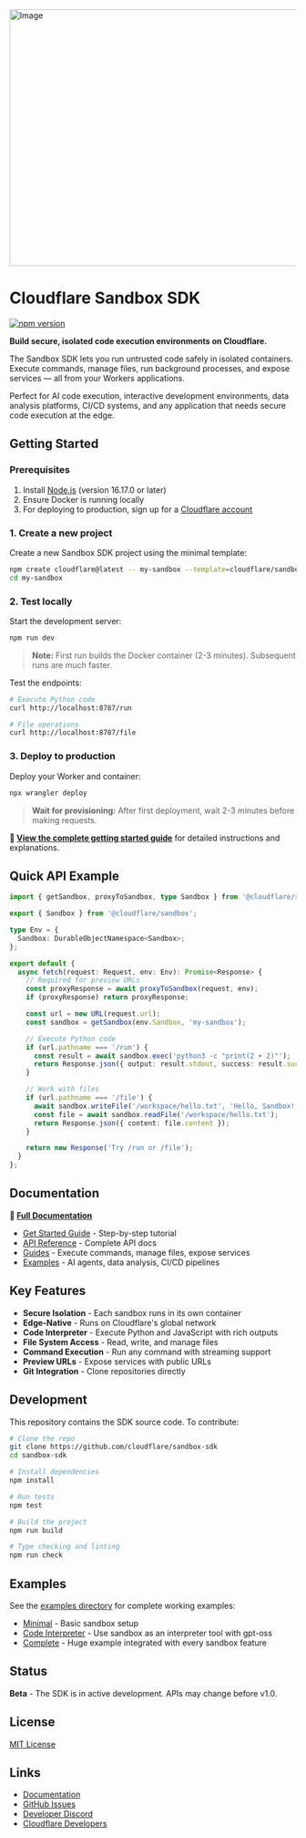<img width="1362" height="450" alt="Image" src="https://github.com/user-attachments/assets/6f770ae3-0a14-4d2b-9aed-a304ee5446c5" />

# Cloudflare Sandbox SDK

[![npm version](https://img.shields.io/npm/v/@cloudflare/sandbox.svg)](https://www.npmjs.com/package/@cloudflare/sandbox)

**Build secure, isolated code execution environments on Cloudflare.**

The Sandbox SDK lets you run untrusted code safely in isolated containers. Execute commands, manage files, run background processes, and expose services — all from your Workers applications.

Perfect for AI code execution, interactive development environments, data analysis platforms, CI/CD systems, and any application that needs secure code execution at the edge.

## Getting Started

### Prerequisites

1. Install [Node.js](https://docs.npmjs.com/downloading-and-installing-node-js-and-npm) (version 16.17.0 or later)
2. Ensure Docker is running locally
3. For deploying to production, sign up for a [Cloudflare account](https://dash.cloudflare.com/sign-up/workers-and-pages)

### 1. Create a new project

Create a new Sandbox SDK project using the minimal template:

```bash
npm create cloudflare@latest -- my-sandbox --template=cloudflare/sandbox-sdk/examples/minimal
cd my-sandbox
```

### 2. Test locally

Start the development server:

```bash
npm run dev
```

> **Note:** First run builds the Docker container (2-3 minutes). Subsequent runs are much faster.

Test the endpoints:

```bash
# Execute Python code
curl http://localhost:8787/run

# File operations
curl http://localhost:8787/file
```

### 3. Deploy to production

Deploy your Worker and container:

```bash
npx wrangler deploy
```

> **Wait for provisioning:** After first deployment, wait 2-3 minutes before making requests.

**📖 [View the complete getting started guide](https://developers.cloudflare.com/sandbox/get-started/)** for detailed instructions and explanations.

## Quick API Example

```typescript
import { getSandbox, proxyToSandbox, type Sandbox } from '@cloudflare/sandbox';

export { Sandbox } from '@cloudflare/sandbox';

type Env = {
  Sandbox: DurableObjectNamespace<Sandbox>;
};

export default {
  async fetch(request: Request, env: Env): Promise<Response> {
    // Required for preview URLs
    const proxyResponse = await proxyToSandbox(request, env);
    if (proxyResponse) return proxyResponse;

    const url = new URL(request.url);
    const sandbox = getSandbox(env.Sandbox, 'my-sandbox');

    // Execute Python code
    if (url.pathname === '/run') {
      const result = await sandbox.exec('python3 -c "print(2 + 2)"');
      return Response.json({ output: result.stdout, success: result.success });
    }

    // Work with files
    if (url.pathname === '/file') {
      await sandbox.writeFile('/workspace/hello.txt', 'Hello, Sandbox!');
      const file = await sandbox.readFile('/workspace/hello.txt');
      return Response.json({ content: file.content });
    }

    return new Response('Try /run or /file');
  }
};
```

## Documentation

**📖 [Full Documentation](https://developers.cloudflare.com/sandbox/)**

- [Get Started Guide](https://developers.cloudflare.com/sandbox/get-started/) - Step-by-step tutorial
- [API Reference](https://developers.cloudflare.com/sandbox/api/) - Complete API docs
- [Guides](https://developers.cloudflare.com/sandbox/guides/) - Execute commands, manage files, expose services
- [Examples](https://developers.cloudflare.com/sandbox/tutorials/) - AI agents, data analysis, CI/CD pipelines

## Key Features

- **Secure Isolation** - Each sandbox runs in its own container
- **Edge-Native** - Runs on Cloudflare's global network
- **Code Interpreter** - Execute Python and JavaScript with rich outputs
- **File System Access** - Read, write, and manage files
- **Command Execution** - Run any command with streaming support
- **Preview URLs** - Expose services with public URLs
- **Git Integration** - Clone repositories directly

## Development

This repository contains the SDK source code. To contribute:

```bash
# Clone the repo
git clone https://github.com/cloudflare/sandbox-sdk
cd sandbox-sdk

# Install dependencies
npm install

# Run tests
npm test

# Build the project
npm run build

# Type checking and linting
npm run check
```

## Examples

See the [examples directory](./examples) for complete working examples:

- [Minimal](./examples/minimal) - Basic sandbox setup
- [Code Interpreter](./examples/code-interpreter) - Use sandbox as an interpreter tool with gpt-oss
- [Complete](./examples/basic) - Huge example integrated with every sandbox feature

## Status

**Beta** - The SDK is in active development. APIs may change before v1.0.

## License

[MIT License](LICENSE)

## Links

- [Documentation](https://developers.cloudflare.com/sandbox/)
- [GitHub Issues](https://github.com/cloudflare/sandbox-sdk/issues)
- [Developer Discord](https://discord.cloudflare.com)
- [Cloudflare Developers](https://twitter.com/CloudflareDev)
